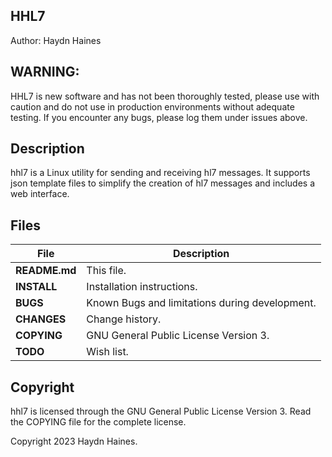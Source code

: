 ## HHL7
Author: Haydn Haines
		

## WARNING:

HHL7 is new software and has not been thoroughly tested, please use with caution and do not use in production environments without adequate testing. If you encounter any bugs, please log them under issues above.

  
## Description
hhl7 is a Linux utility for sending and receiving hl7 messages. It supports json template files to simplify the creation of hl7 messages and includes a web interface.


## Files
| File			| Description 						|
| --------------------- | ----------------------------------------------------- |
| **README.md**		| This file. 						|
| **INSTALL**		| Installation instructions. 				|
| **BUGS**		| Known Bugs and limitations during development.	|
| **CHANGES** 		| Change history. 					|
| **COPYING**		| GNU General Public License Version 3. 		|
| **TODO**		| Wish list. 						|
	

## Copyright
hhl7 is licensed through the GNU General Public License Version 3.
Read the COPYING file for the complete license.

Copyright 2023 Haydn Haines.
